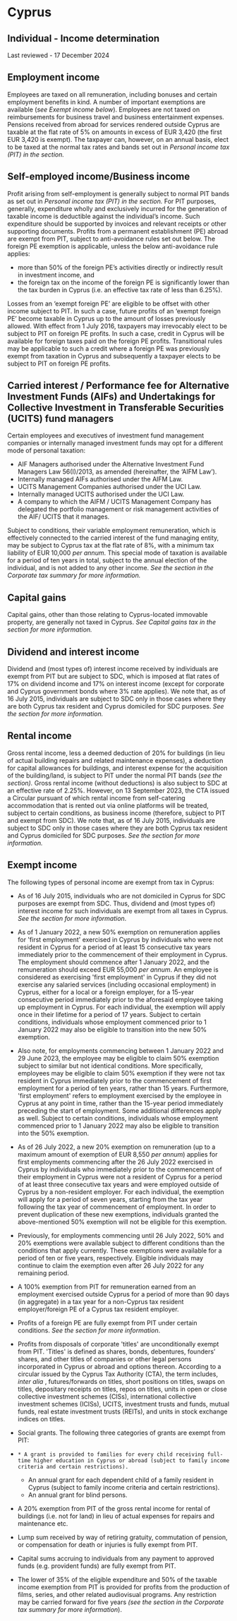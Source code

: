 # Cyprus
## Individual - Income determination
Last reviewed - 17 December 2024
## Employment income
Employees are taxed on all remuneration, including bonuses and certain employment benefits in kind. A number of important exemptions are available (_see Exempt income below_).
Employees are not taxed on reimbursements for business travel and business entertainment expenses.
Pensions received from abroad for services rendered outside Cyprus are taxable at the flat rate of 5% on amounts in excess of EUR 3,420 (the first EUR 3,420 is exempt). The taxpayer can, however, on an annual basis, elect to be taxed at the normal tax rates and bands set out in _Personal income tax (PIT) in the_ _section._
## Self-employed income/Business income
Profit arising from self-employment is generally subject to normal PIT bands as set out in _Personal income tax_ _(PIT) in the section._
For PIT purposes, generally, expenditure wholly and exclusively incurred for the generation of taxable income is deductible against the individual’s income. Such expenditure should be supported by invoices and relevant receipts or other supporting documents.
Profits from a permanent establishment (PE) abroad are exempt from PIT, subject to anti-avoidance rules set out below.
The foreign PE exemption is applicable, unless the below anti-avoidance rule applies:
  * more than 50% of the foreign PE’s activities directly or indirectly result in investment income, and
  * the foreign tax on the income of the foreign PE is significantly lower than the tax burden in Cyprus (i.e. an effective tax rate of less than 6.25%).


Losses from an ‘exempt foreign PE’ are eligible to be offset with other income subject to PIT. In such a case, future profits of an ‘exempt foreign PE’ become taxable in Cyprus up to the amount of losses previously allowed.
With effect from 1 July 2016, taxpayers may irrevocably elect to be subject to PIT on foreign PE profits. In such a case, credit in Cyprus will be available for foreign taxes paid on the foreign PE profits. Transitional rules may be applicable to such a credit where a foreign PE was previously exempt from taxation in Cyprus and subsequently a taxpayer elects to be subject to PIT on foreign PE profits.
## Carried interest / Performance fee for Alternative Investment Funds (AIFs) and Undertakings for Collective Investment in Transferable Securities (UCITS) fund managers
Certain employees and executives of investment fund management companies or internally managed investment funds may opt for a different mode of personal taxation:
  * AIF Managers authorised under the Alternative Investment Fund Managers Law 56(I)/2013, as amended (hereinafter, the ‘AIFM Law’).
  * Internally managed AIFs authorised under the AIFM Law.
  * UCITS Management Companies authorised under the UCI Law.
  * Internally managed UCITS authorised under the UCI Law.
  * A company to which the AIFM / UCITS Management Company has delegated the portfolio management or risk management activities of the AIF/ UCITS that it manages.


Subject to conditions, their variable employment remuneration, which is effectively connected to the carried interest of the fund managing entity, may be subject to Cyprus tax at the flat rate of 8%, with a minimum tax liability of EUR 10,000 _per annum_. This special mode of taxation is available for a period of ten years in total, subject to the annual election of the individual, and is not added to any other income.
_See the section in the Corporate tax summary for more information._
## Capital gains
Capital gains, other than those relating to Cyprus-located immovable property, are generally not taxed in Cyprus. _See Capital gains tax in the section for more information._
## Dividend and interest income
Dividend and (most types of) interest income received by individuals are exempt from PIT but are subject to SDC, which is imposed at flat rates of 17% on dividend income and 17% on interest income (except for corporate and Cyprus government bonds where 3% rate applies).
We note that, as of 16 July 2015, individuals are subject to SDC only in those cases where they are both Cyprus tax resident and Cyprus domiciled for SDC purposes.
_See the_ _section for more information._
## Rental income
Gross rental income, less a deemed deduction of 20% for buildings (in lieu of actual building repairs and related maintenance expenses), a deduction for capital allowances for buildings, and interest expense for the acquisition of the building/land, is subject to PIT under the normal PIT bands (_see the_ _section)._
Gross rental income (without deductions) is also subject to SDC at an effective rate of 2.25%. However, on 13 September 2023, the CTA issued a Circular pursuant of which rental income from self-catering accommodation that is rented out via online platforms will be treated, subject to certain conditions, as business income (therefore, subject to PIT and exempt from SDC).
We note that, as of 16 July 2015, individuals are subject to SDC only in those cases where they are both Cyprus tax resident and Cyprus domiciled for SDC purposes.
_See the_ _section for more information._
## Exempt income
The following types of personal income are exempt from tax in Cyprus:
  * As of 16 July 2015, individuals who are not domiciled in Cyprus for SDC purposes are exempt from SDC. Thus, dividend and (most types of) interest income for such individuals are exempt from all taxes in Cyprus. _See the_ _section for more information_.
  * As of 1 January 2022, a new 50% exemption on remuneration applies for 'first employment' exercised in Cyprus by individuals who were not resident in Cyprus for a period of at least 15 consecutive tax years immediately prior to the commencement of their employment in Cyprus. The employment should commence after 1 January 2022, and the remuneration should exceed EUR 55,000 _per annum_. An employee is considered as exercising 'first employment' in Cyprus if they did not exercise any salaried services (including occasional employment) in Cyprus, either for a local or a foreign employer, for a 15-year consecutive period immediately prior to the aforesaid employee taking up employment in Cyprus. For each individual, the exemption will apply once in their lifetime for a period of 17 years. Subject to certain conditions, individuals whose employment commenced prior to 1 January 2022 may also be eligible to transition into the new 50% exemption.
  * Also note, for employments commencing between 1 January 2022 and 29 June 2023, the employee may be eligible to claim 50% exemption subject to similar but not identical conditions. More specifically, employees may be eligible to claim 50% exemption if they were not tax resident in Cyprus immediately prior to the commencement of first employment for a period of ten years, rather than 15 years. Furthermore, 'first employment' refers to employment exercised by the employee in Cyprus at any point in time, rather than the 15-year period immediately preceding the start of employment. Some additional differences apply as well. Subject to certain conditions, individuals whose employment commenced prior to 1 January 2022 may also be eligible to transition into the 50% exemption.
  * As of 26 July 2022, a new 20% exemption on remuneration (up to a maximum amount of exemption of EUR 8,550 _per annum_) applies for first employments commencing after the 26 July 2022 exercised in Cyprus by individuals who immediately prior to the commencement of their employment in Cyprus were not a resident of Cyprus for a period of at least three consecutive tax years and were employed outside of Cyprus by a non-resident employer. For each individual, the exemption will apply for a period of seven years, starting from the tax year following the tax year of commencement of employment. In order to prevent duplication of these new exemptions, individuals granted the above-mentioned 50% exemption will not be eligible for this exemption.
  * Previously, for employments commencing until 26 July 2022, 50% and 20% exemptions were available subject to different conditions than the conditions that apply currently. These exemptions were available for a period of ten or five years, respectively. Eligible individuals may continue to claim the exemption even after 26 July 2022 for any remaining period. 
  * A 100% exemption from PIT for remuneration earned from an employment exercised outside Cyprus for a period of more than 90 days (in aggregate) in a tax year for a non-Cyprus tax resident employer/foreign PE of a Cyprus tax resident employer.
  * Profits of a foreign PE are fully exempt from PIT under certain conditions. _See the section for more information_.
  * Profits from disposals of corporate 'titles' are unconditionally exempt from PIT. 'Titles' is defined as shares, bonds, debentures, founders’ shares, and other titles of companies or other legal persons incorporated in Cyprus or abroad and options thereon. According to a circular issued by the Cyprus Tax Authority (CTA), the term includes, _inter alia_ , futures/forwards on titles, short positions on titles, swaps on titles, depositary receipts on titles, repos on titles, units in open or close collective investment schemes (CISs), international collective investment schemes (ICISs), UCITS, investment trusts and funds, mutual funds, real estate investment trusts (REITs), and units in stock exchange indices on titles.
  * Social grants. The following three categories of grants are exempt from PIT:


  *     * A grant is provided to families for every child receiving full-time higher education in Cyprus or abroad (subject to family income criteria and certain restrictions).
    * An annual grant for each dependent child of a family resident in Cyprus (subject to family income criteria and certain restrictions).
    * An annual grant for blind persons.


  * A 20% exemption from PIT of the gross rental income for rental of buildings (i.e. not for land) in lieu of actual expenses for repairs and maintenance etc.
  * Lump sum received by way of retiring gratuity, commutation of pension, or compensation for death or injuries is fully exempt from PIT.
  * Capital sums accruing to individuals from any payment to approved funds (e.g. provident funds) are fully exempt from PIT.
  * The lower of 35% of the eligible expenditure and 50% of the taxable income exemption from PIT is provided for profits from the production of films, series, and other related audiovisual programs. Any restriction may be carried forward for five years _(see the_ _section in the Corporate tax summary for more information_).



